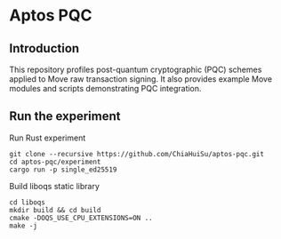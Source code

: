 # Aptos PQC
## Introduction
This repository profiles post-quantum cryptographic (PQC) schemes applied to Move raw transaction signing. It also provides example Move modules and scripts demonstrating PQC integration.

## Run the experiment
Run Rust experiment
```bash=
git clone --recursive https://github.com/ChiaHuiSu/aptos-pqc.git
cd aptos-pqc/experiment
cargo run -p single_ed25519
```

Build liboqs static library
```bash=
cd liboqs
mkdir build && cd build
cmake -DOQS_USE_CPU_EXTENSIONS=ON ..
make -j
```
